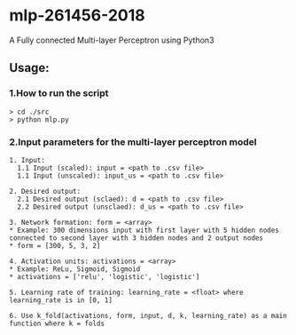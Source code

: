 # mlp-261456-2018
A Fully connected Multi-layer Perceptron using Python3

## Usage:
### 1.How to run the script
```
> cd ./src
> python mlp.py
```
### 2.Input parameters for the multi-layer perceptron model
```
1. Input:
  1.1 Input (scaled): input = <path to .csv file>
  1.1 Input (unscaled): input_us = <path to .csv file>
  
2. Desired output:
  2.1 Desired output (sclaed): d = <path to .csv file>
  2.2 Desired output (unsclaed): d_us = <path to .csv file>
  
3. Network formation: form = <array>
* Example: 300 dimensions input with first layer with 5 hidden nodes connected to second layer with 3 hidden nodes and 2 output nodes
* form = [300, 5, 3, 2]

4. Activation units: activations = <array>
* Example: ReLu, Sigmoid, Sigmoid
* activations = ['relu', 'logistic', 'logistic']

5. Learning rate of training: learning_rate = <float> where learning_rate is in [0, 1]

6. Use k_fold(activations, form, input, d, k, learning_rate) as a main function where k = folds
```
